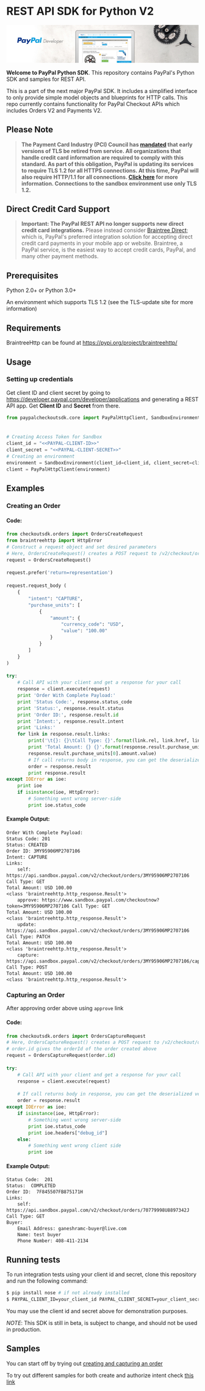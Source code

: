 # REST API SDK for Python V2

![Home Image](homepage.jpg)

__Welcome to PayPal Python SDK__. This repository contains PayPal's Python SDK and samples for REST API.

This is a part of the next major PayPal SDK. It includes a simplified interface to only provide simple model objects and blueprints for HTTP calls. This repo currently contains functionality for PayPal Checkout APIs which includes Orders V2 and Payments V2.

## Please Note
> **The Payment Card Industry (PCI) Council has [mandated](http://blog.pcisecuritystandards.org/migrating-from-ssl-and-early-tls) that early versions of TLS be retired from service.  All organizations that handle credit card information are required to comply with this standard. As part of this obligation, PayPal is updating its services to require TLS 1.2 for all HTTPS connections. At this time, PayPal will also require HTTP/1.1 for all connections. [Click here](https://github.com/paypal/tls-update) for more information. Connections to the sandbox environment use only TLS 1.2.**

## Direct Credit Card Support
> **Important: The PayPal REST API no longer supports new direct credit card integrations.**  Please instead consider [Braintree Direct](https://www.braintreepayments.com/products/braintree-direct); which is, PayPal's preferred integration solution for accepting direct credit card payments in your mobile app or website. Braintree, a PayPal service, is the easiest way to accept credit cards, PayPal, and many other payment methods.

## Prerequisites

Python 2.0+ or Python 3.0+

An environment which supports TLS 1.2 (see the TLS-update site for more information)

## Requirements

BraintreeHttp can be found at https://pypi.org/project/braintreehttp/

## Usage

### Setting up credentials
Get client ID and client secret by going to https://developer.paypal.com/developer/applications and generating a REST API app. Get <b>Client ID</b> and <b>Secret</b> from there.

```python
from paypalcheckoutsdk.core import PayPalHttpClient, SandboxEnvironment


# Creating Access Token for Sandbox
client_id = "<<PAYPAL-CLIENT-ID>>"
client_secret = "<<PAYPAL-CLIENT-SECRET>>"
# Creating an environment
environment = SandboxEnvironment(client_id=client_id, client_secret=client_secret)
client = PayPalHttpClient(environment)
```

## Examples

### Creating an Order

#### Code:
```python
from checkoutsdk.orders import OrdersCreateRequest
from braintreehttp import HttpError
# Construct a request object and set desired parameters
# Here, OrdersCreateRequest() creates a POST request to /v2/checkout/orders
request = OrdersCreateRequest()

request.prefer('return=representation')

request.request_body (
    {
        "intent": "CAPTURE",
        "purchase_units": [
            {
                "amount": {
                    "currency_code": "USD",
                    "value": "100.00"
                }
            }
        ]
    }
)

try:
    # Call API with your client and get a response for your call
    response = client.execute(request)
    print 'Order With Complete Payload:'
    print 'Status Code:', response.status_code
    print 'Status:', response.result.status
    print 'Order ID:', response.result.id
    print 'Intent:', response.result.intent
    print 'Links:'
    for link in response.result.links:
        print('\t{}: {}\tCall Type: {}'.format(link.rel, link.href, link.method))
        print 'Total Amount: {} {}'.format(response.result.purchase_units[0].amount.currency_code,
        response.result.purchase_units[0].amount.value)
        # If call returns body in response, you can get the deserialized version from the result attribute of the response
        order = response.result
        print response.result
except IOError as ioe:
    print ioe
    if isinstance(ioe, HttpError):
        # Something went wrong server-side
        print ioe.status_code
```

#### Example Output:
```
Order With Complete Payload:
Status Code: 201
Status: CREATED
Order ID: 3MY95906MP2707106
Intent: CAPTURE
Links:
	self: https://api.sandbox.paypal.com/v2/checkout/orders/3MY95906MP2707106	Call Type: GET
Total Amount: USD 100.00
<class 'braintreehttp.http_response.Result'>
	approve: https://www.sandbox.paypal.com/checkoutnow?token=3MY95906MP2707106	Call Type: GET
Total Amount: USD 100.00
<class 'braintreehttp.http_response.Result'>
	update: https://api.sandbox.paypal.com/v2/checkout/orders/3MY95906MP2707106	Call Type: PATCH
Total Amount: USD 100.00
<class 'braintreehttp.http_response.Result'>
	capture: https://api.sandbox.paypal.com/v2/checkout/orders/3MY95906MP2707106/capture	Call Type: POST
Total Amount: USD 100.00
<class 'braintreehttp.http_response.Result'>
```

### Capturing an Order
After approving order above using `approve` link

#### Code:
```python
from checkoutsdk.orders import OrdersCaptureRequest
# Here, OrdersCaptureRequest() creates a POST request to /v2/checkout/orders
# order.id gives the orderId of the order created above
request = OrdersCaptureRequest(order.id)

try:
    # Call API with your client and get a response for your call
    response = client.execute(request)

    # If call returns body in response, you can get the deserialized version from the result attribute of the response
    order = response.result
except IOError as ioe:
    if isinstance(ioe, HttpError):
        # Something went wrong server-side
        print ioe.status_code
        print ioe.headers["debug_id"]
    else:
        # Something went wrong client side
        print ioe
```

#### Example Output:
```
Status Code:  201
Status:  COMPLETED
Order ID:  7F845507FB875171H
Links:
	self: https://api.sandbox.paypal.com/v2/checkout/orders/70779998U8897342J	Call Type: GET
Buyer:
	Email Address: ganeshramc-buyer@live.com
	Name: test buyer
	Phone Number: 408-411-2134
```
## Running tests

To run integration tests using your client id and secret, clone this repository and run the following command:
```sh
$ pip install nose # if not already installed
$ PAYPAL_CLIENT_ID=your_client_id PAYPAL_CLIENT_SECRET=your_client_secret nosetests --exe
```

You may use the client id and secret above for demonstration purposes.


*NOTE*: This SDK is still in beta, is subject to change, and should not be used in production.


## Samples

You can start off by trying out [creating and capturing an order](/sample/CaptureIntentExamples/run_all.py)

To try out different samples for both create and authorize intent check [this link](/sample)

